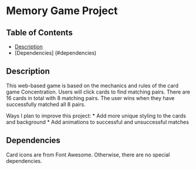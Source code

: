 # Memory Game Project

## Table of Contents

* [Description](#description)
* [Dependencies] (#dependencies)

## Description

This web-based game is based on the mechanics and rules of the card game Concentration. Users will click cards to find  matching pairs. There are 16 cards in total with 8 matching pairs. The user wins when they have successfully matched all 8 pairs.

Ways I plan to improve this project:
    * Add more unique styling to the cards and background
    * Add animations to successful and unsuccessful matches

## Dependencies

Card icons are from Font Awesome. Otherwise, there are no special dependencies. 


